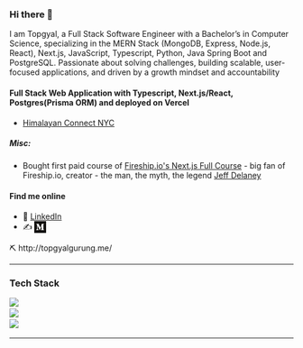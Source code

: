 

### Hi there 👋 
I am Topgyal, a Full Stack Software Engineer with a Bachelor’s in Computer Science, specializing in the MERN Stack (MongoDB, Express, Node.js, React), Next.js, JavaScript, Typescript, Python, Java Spring Boot and PostgreSQL. Passionate about solving challenges, building scalable, user-focused applications, and driven by a growth mindset and  accountability


#### Full Stack Web Application with Typescript, Next.js/React, Postgres(Prisma ORM) and deployed on Vercel
- [Himalayan Connect NYC](https://himalayan-connect-nyc.vercel.app/)

##### Misc:
- Bought first paid course of [Fireship.io's Next.js Full Course](https://fireship.io/courses/nextjs/) - big fan of Fireship.io, creator - the man, the myth, the legend [Jeff Delaney](https://youtu.be/XRoSBWYMefY?si=dHHPZ4RQ8TNj5iSD)

#### Find me online

- 💼 [LinkedIn](https://www.linkedin.com/in/topgyalgurung/)
- ✍️ <a href="https://topgyalgurung.medium.com">
  <img align="center" alt="Topgyal Tsering Medium" width="21px" src="https://raw.githubusercontent.com/edent/SuperTinyIcons/099dc12b59179d07d534069bc8551718f786d91a/images/svg/medium.svg" /> 
</a>
⛏️ http://topgyalgurung.me/

----------

### Tech Stack

<div> <img src="https://skillicons.dev/icons?i=js,typescript,python,css,html,tailwindcss" /> </div> <div > <img src="https://skillicons.dev/icons?i=react,next,express,nodejs" /> <div > <img src="https://skillicons.dev/icons?i=mongodb,postgres,git,docker,postman" /> </div>


----------


